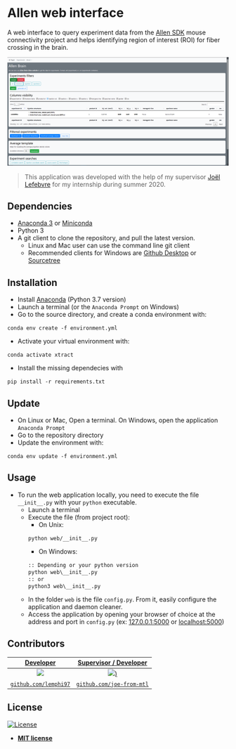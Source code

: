 # Allen web interface
A web interface to query experiment data from the [Allen SDK](https://allensdk.readthedocs.io/en/latest/) mouse connectivity project 
and helps identifying region of interest (ROI) for fiber crossing in the brain. 

![interface](/web/static/img/interface_pic.PNG "Interface home page")

> This application was developed with the help of my supervisor 
> [Joël Lefebvre](https://github.com/joe-from-mtl) for my internship during summer 2020.

## Dependencies
* [Anaconda 3](https://www.anaconda.com/distribution/) or [Miniconda](https://docs.conda.io/en/latest/miniconda.html)
* Python 3
* A git client to clone the repository, and pull the latest version.
  * Linux and Mac user can use the command line git client
  * Recommended clients for Windows are [Github Desktop](https://desktop.github.com/) or [Sourcetree](https://www.sourcetreeapp.com/)

## Installation
* Install [Anaconda](https://www.anaconda.com/distribution/)  (Python 3.7 version)
* Launch a terminal (or the `Anaconda Prompt` on Windows)
* Go to the source directory, and create a conda environment with:
```
conda env create -f environment.yml
```
* Activate your virtual environment with: 
```
conda activate xtract
```
* Install the missing dependecies with 
```
pip install -r requirements.txt
```

## Update
* On Linux or Mac, Open a terminal. On Windows, open the application `Anaconda Prompt`
* Go to the repository directory
* Update the environment with:
```
conda env update -f environment.yml
```

## Usage
* To run the web application locally, you need to execute the file `__init__.py` with your `python` executable.
    * Launch a terminal
    * Execute the file (from project root):
        * On Unix:
        ```
        python web/__init__.py
        ```
        * On Windows:
        ```
        :: Depending or your python version
        python web\__init__.py
        :: or
        python3 web\__init__.py
        ```
    * In the folder `web` is the file `config.py`. From it, easily configure the application and daemon cleaner.
    * Access the application by opening your browser of choice at the address and port in `config.py` (ex: [127.0.0.1:5000](127.0.0.1:5000) or [localhost:5000](localhost:5000))

## Contributors

| <a href="https://github.com/lemphi97" target="_blank">**Developer**</a> | <a href="https://github.com/joe-from-mtl" target="_blank">**Supervisor / Developer**</a> |
| :---: |:---:|
| [<img src="https://avatars3.githubusercontent.com/u/39384460?s=460&u=7ea26ea74a737890a77bc8357da770493081098f&v=4" width="250">](https://github.com/lemphi97) | [<img src="https://avatars1.githubusercontent.com/u/4246744?s=400&v=4" width="250">)](https://github.com/joe-from-mtl) |
| <a href="https://github.com/lemphi97" target="_blank">`github.com/lemphi97`</a> | <a href="https://github.com/joe-from-mtl" target="_blank">`github.com/joe-from-mtl`</a> |

## License

[![License](http://img.shields.io/:license-mit-blue.svg?style=flat-square)](http://badges.mit-license.org)

- **[MIT license](http://opensource.org/licenses/mit-license.php)**
